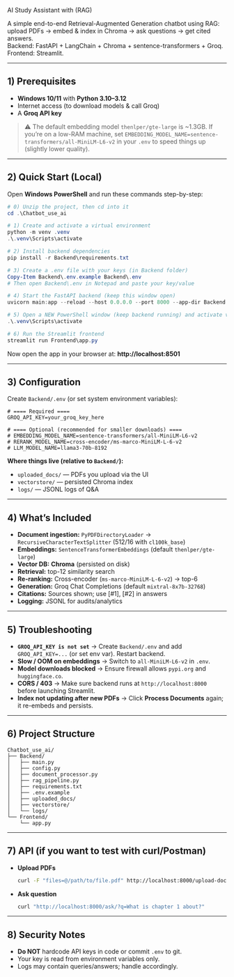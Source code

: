 AI Study Assistant with (RAG)

A simple end-to-end Retrieval-Augmented Generation chatbot using RAG: upload PDFs → embed & index in Chroma → ask questions → get cited answers.  
Backend: FastAPI + LangChain + Chroma + sentence-transformers + Groq.  
Frontend: Streamlit.

---

## 1) Prerequisites

- **Windows 10/11** with **Python 3.10–3.12**
- Internet access (to download models & call Groq)
- A **Groq API key**

> ⚠️ The default embedding model `thenlper/gte-large` is ~1.3GB. If you’re on a low-RAM machine, set `EMBEDDING_MODEL_NAME=sentence-transformers/all-MiniLM-L6-v2` in your `.env` to speed things up (slightly lower quality).

---

## 2) Quick Start (Local)

Open **Windows PowerShell** and run these commands step-by-step:

```powershell
# 0) Unzip the project, then cd into it
cd .\Chatbot_use_ai

# 1) Create and activate a virtual environment
python -m venv .venv
.\.venv\Scripts\activate

# 2) Install backend dependencies
pip install -r Backend\requirements.txt

# 3) Create a .env file with your keys (in Backend folder)
Copy-Item Backend\.env.example Backend\.env
# Then open Backend\.env in Notepad and paste your key/value

# 4) Start the FastAPI backend (keep this window open)
uvicorn main:app --reload --host 0.0.0.0 --port 8000 --app-dir Backend

# 5) Open a NEW PowerShell window (keep backend running) and activate venv again
.\.venv\Scripts\activate

# 6) Run the Streamlit frontend
streamlit run Frontend\app.py
```

Now open the app in your browser at: **http://localhost:8501**

---

## 3) Configuration

Create `Backend/.env` (or set system environment variables):

```env
# ==== Required ====
GROQ_API_KEY=your_groq_key_here

# ==== Optional (recommended for smaller downloads) ====
# EMBEDDING_MODEL_NAME=sentence-transformers/all-MiniLM-L6-v2
# RERANK_MODEL_NAME=cross-encoder/ms-marco-MiniLM-L-6-v2
# LLM_MODEL_NAME=llama3-70b-8192
```

**Where things live (relative to `Backend/`):**
- `uploaded_docs/` — PDFs you upload via the UI
- `vectorstore/` — persisted Chroma index
- `logs/` — JSONL logs of Q&A

---

## 4) What’s Included

- **Document ingestion:** `PyPDFDirectoryLoader` → `RecursiveCharacterTextSplitter` (512/16 with `cl100k_base`)
- **Embeddings:** `SentenceTransformerEmbeddings` (default `thenlper/gte-large`)
- **Vector DB:** **Chroma** (persisted on disk)
- **Retrieval:** top-12 similarity search
- **Re-ranking:** Cross-encoder (`ms-marco-MiniLM-L-6-v2`) → top-6
- **Generation:** Groq Chat Completions (default `mixtral-8x7b-32768`)
- **Citations:** Sources shown; use [#1], [#2] in answers
- **Logging:** JSONL for audits/analytics

---

## 5) Troubleshooting

- **`GROQ_API_KEY is not set`** → Create `Backend/.env` and add `GROQ_API_KEY=...` (or set env var). Restart backend.
- **Slow / OOM on embeddings** → Switch to `all-MiniLM-L6-v2` in `.env`.
- **Model downloads blocked** → Ensure firewall allows `pypi.org` and `huggingface.co`.
- **CORS / 403** → Make sure backend runs at `http://localhost:8000` before launching Streamlit.
- **Index not updating after new PDFs** → Click **Process Documents** again; it re-embeds and persists.

---

## 6) Project Structure

```
Chatbot_use_ai/
├── Backend/
│   ├── main.py
│   ├── config.py
│   ├── document_processor.py
│   ├── rag_pipeline.py
│   ├── requirements.txt
│   ├── .env.example
│   ├── uploaded_docs/
│   ├── vectorstore/
│   └── logs/
└── Frontend/
    └── app.py
```

---

## 7) API (if you want to test with curl/Postman)

- **Upload PDFs**
  ```bash
  curl -F "files=@/path/to/file.pdf" http://localhost:8000/upload-docs/
  ```
- **Ask question**
  ```bash
  curl "http://localhost:8000/ask/?q=What is chapter 1 about?"
  ```

---

## 8) Security Notes

- **Do NOT** hardcode API keys in code or commit `.env` to git.
- Your key is read from environment variables only.
- Logs may contain queries/answers; handle accordingly.
